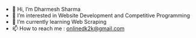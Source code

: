 - 👋 Hi, I’m Dharmesh Sharma
- 👀 I’m interested in Website Development and Competitive Programming
- 🌱 I’m currently learning Web Scraping
- 📫 How to reach me : onlinedk2k@gmail.com

<!---
TheCalculas/TheCalculas is a ✨ special ✨ repository because its `README.md` (this file) appears on your GitHub profile.
You can click the Preview link to take a look at your changes.
--->
